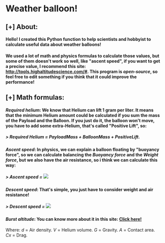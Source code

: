 # Weather balloon!
## [+] About:
#### Hello! I created this Python function to help scientists and hobbyist to calculate useful data about weather balloons!
#### We used a lot of math and physics formulas to calculate those values, but some of them doesn't work so well, like "ascent speed", if you want to get a precise value, I recommend this site: http://tools.highaltitudescience.com/#. This program is _open-source_, so feel free to edit something if you think that it could improve the performance!
## [+] Math formulas:
#### _Required helium_: We know that Helium can lift 1 gram per liter. It means that the minimum Helium amount could be calculated if you sum the mass of the Payload and the Balloon. If you just do it, the balloon won't move, you have to add some extra-Helium, that's called "Positive Lift", so:
##### > Required Helium = PayloadMass + BalloonMass + PositiveLift.
#### _Ascent speed_: In physics, we can explain a balloon floating by "buoyancy force", so we can calculate balancing the _Buoyancy force_ and the _Weight force_, but we also have the air resistance, so i think we can calculate this way:
##### > Ascent speed = ![](https://i.imgur.com/6KpKbI4.png) 
#### _Descent speed_: That's simple, you just have to consider weight and air resistance!
##### > Descent speed = ![](https://i.imgur.com/54TKmCq.png) 
#### _Burst altitude_: You can know more about it in this site: [Click here!](https://www.launchwithus.org/lwu-blog/2016/6/26/near-space-balloon-burst-altitude-calculator-sceience)


Where: _d_ = Air density. _V_ = Helium volume. _G_ = Gravity. _A_ = Contact area. _Cx_ = Drag.
